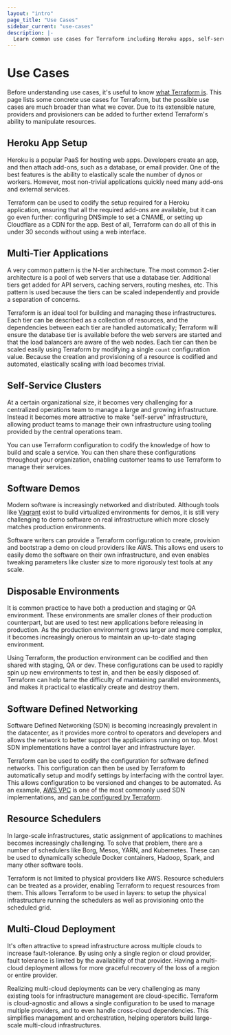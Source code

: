 ```yaml
---
layout: "intro"
page_title: "Use Cases"
sidebar_current: "use-cases"
description: |-
  Learn common use cases for Terraform including Heroku apps, self-service clusters, and multi-cloud deployment. 
---
```


# Use Cases

Before understanding use cases, it's useful to know [what Terraform is](/intro/index.html).
This page lists some concrete use cases for Terraform, but the possible use cases are
much broader than what we cover. Due to its extensible nature, providers and provisioners
can be added to further extend Terraform's ability to manipulate resources.

## Heroku App Setup

Heroku is a popular PaaS for hosting web apps. Developers create an app, and then attach add-ons, such as a database, or email provider. One of the best features is
the ability to elastically scale the number of dynos or workers. However, most
non-trivial applications quickly need many add-ons and external services.

Terraform can be used to codify the setup required for a Heroku application, ensuring that all the required add-ons are available, but it can go even further: configuring DNSimple to set a CNAME, or setting up Cloudflare as a CDN for the app. Best of all, Terraform can do all of this in under 30 seconds without using a web interface.

## Multi-Tier Applications

A very common pattern is the N-tier architecture. The most common 2-tier architecture is
a pool of web servers that use a database tier. Additional tiers get added for API servers,
caching servers, routing meshes, etc. This pattern is used because the tiers can be scaled
independently and provide a separation of concerns.

Terraform is an ideal tool for building and managing these infrastructures. Each tier can be described as a collection of resources, and the dependencies between each tier are handled automatically; Terraform will ensure the database tier is available before the web servers are started and that the load balancers are aware of the web nodes. Each tier can then be scaled easily using Terraform by modifying a single `count` configuration value. Because the creation and provisioning of a resource is codified and automated, elastically scaling
with load becomes trivial.

## Self-Service Clusters

At a certain organizational size, it becomes very challenging for a centralized
operations team to manage a large and growing infrastructure. Instead it becomes
more attractive to make "self-serve" infrastructure, allowing product teams to
manage their own infrastructure using tooling provided by the central operations team.

You can use Terraform configuration to codify the knowledge of how to build and scale a service. You can then share these configurations throughout your organization, enabling customer teams to use Terraform to manage their services.

## Software Demos

Modern software is increasingly networked and distributed. Although tools like
[Vagrant](https://www.vagrantup.com/) exist to build virtualized environments
for demos, it is still very challenging to demo software on real infrastructure
which more closely matches production environments.

Software writers can provide a Terraform configuration to create, provision and
bootstrap a demo on cloud providers like AWS. This allows end users to easily demo the software on their own infrastructure, and even enables tweaking parameters like cluster size to more rigorously test tools at any scale.

## Disposable Environments

It is common practice to have both a production and staging or QA environment.
These environments are smaller clones of their production counterpart, but are
used to test new applications before releasing in production. As the production
environment grows larger and more complex, it becomes increasingly onerous to
maintain an up-to-date staging environment.

Using Terraform, the production environment can be codified and then shared with
staging, QA or dev. These configurations can be used to rapidly spin up new
environments to test in, and then be easily disposed of. Terraform can help tame
the difficulty of maintaining parallel environments, and makes it practical
to elastically create and destroy them.

## Software Defined Networking

Software Defined Networking (SDN) is becoming increasingly prevalent in the
datacenter, as it provides more control to operators and developers and
allows the network to better support the applications running on top. Most SDN
implementations have a control layer and infrastructure layer.

Terraform can be used to codify the configuration for software defined networks.
This configuration can then be used by Terraform to automatically setup and modify settings by interfacing with the control layer. This allows configuration to be
versioned and changes to be automated. As an example, [AWS VPC](https://aws.amazon.com/vpc/) is one of the most commonly used SDN implementations, and [can be configured by Terraform](https://registry.terraform.io/providers/hashicorp/aws/latest/docs/resources/vpc).

## Resource Schedulers

In large-scale infrastructures, static assignment of applications to machines
becomes increasingly challenging. To solve that problem, there are a number
of schedulers like Borg, Mesos, YARN, and Kubernetes. These can be used to
dynamically schedule Docker containers, Hadoop, Spark, and many other software
tools.

Terraform is not limited to physical providers like AWS. Resource schedulers
can be treated as a provider, enabling Terraform to request resources from them.
This allows Terraform to be used in layers: to setup the physical infrastructure
running the schedulers as well as provisioning onto the scheduled grid.

## Multi-Cloud Deployment

It's often attractive to spread infrastructure across multiple clouds to increase fault-tolerance. By using only a single region or cloud provider, fault tolerance is limited by the availability of that provider. Having a multi-cloud deployment allows for more graceful recovery of the loss of a region or entire provider.

Realizing multi-cloud deployments can be very challenging as many existing tools
for infrastructure management are cloud-specific. Terraform is cloud-agnostic
and allows a single configuration to be used to manage multiple providers, and
to even handle cross-cloud dependencies. This simplifies management and orchestration, helping operators build large-scale multi-cloud infrastructures.

